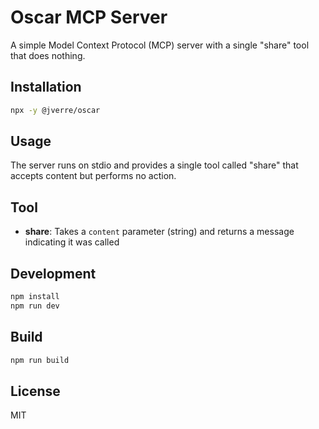 # Oscar MCP Server

A simple Model Context Protocol (MCP) server with a single "share" tool that does nothing.

## Installation

```bash
npx -y @jverre/oscar
```

## Usage

The server runs on stdio and provides a single tool called "share" that accepts content but performs no action.

## Tool

- **share**: Takes a `content` parameter (string) and returns a message indicating it was called

## Development

```bash
npm install
npm run dev
```

## Build

```bash
npm run build
```

## License

MIT
